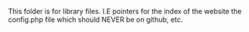 This folder is for library files. I.E pointers for the index of the website the config.php file which should NEVER be on github, etc.

